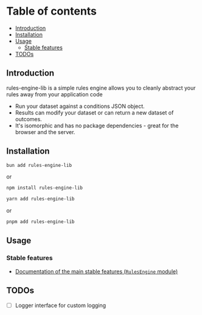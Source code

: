 # Table of contents

- [Introduction](#introduction)
- [Installation](#installation)
- [Usage](#usage)
  - [Stable features](#stable-features)
- [TODOs](#todos)

## Introduction

rules-engine-lib is a simple rules engine allows you to cleanly abstract your rules away from your application code

- Run your dataset against a conditions JSON object.
- Results can modify your dataset or can return a new dataset of outcomes.
- It's isomorphic and has no package dependencies - great for the browser and the server.

## Installation

````bash
bun add rules-engine-lib
````

or

```bash
npm install rules-engine-lib
```

```bash
yarn add rules-engine-lib
```

or

```bash
pnpm add rules-engine-lib
```

## Usage

### Stable features

- [Documentation of the main stable features (`RulesEngine` module)](index.md)

## TODOs

- [ ] Logger interface for custom logging
